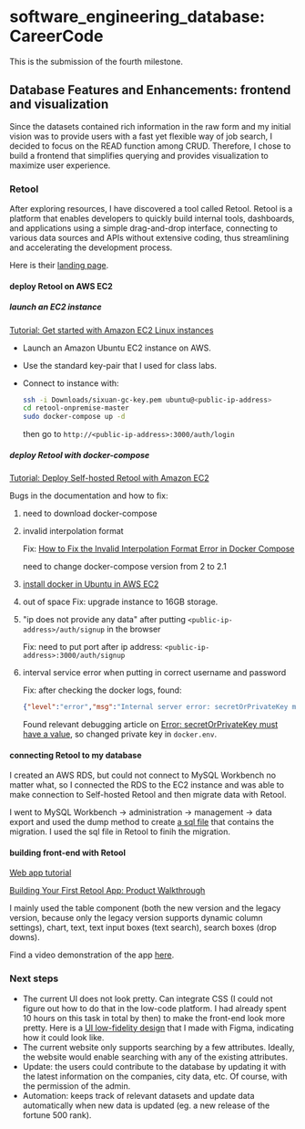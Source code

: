 # software_engineering_database: CareerCode

This is the submission of the fourth milestone.

## Database Features and Enhancements: frontend and visualization

Since the datasets contained rich information in the raw form and my initial vision was to provide users with a fast yet flexible way of job search, I decided to focus on the READ function among CRUD. Therefore, I chose to build a frontend that simplifies querying and provides visualization to maximize user experience.

### Retool

After exploring resources, I have discovered a tool called Retool. Retool is a platform that enables developers to quickly build internal tools, dashboards, and applications using a simple drag-and-drop interface, connecting to various data sources and APIs without extensive coding, thus streamlining and accelerating the development process.

Here is their [landing page](https://retool.com/?_keyword=retool&adgroupid=77096230789&utm_source=google&utm_medium=search&utm_campaign=6470119914&utm_term=retool&utm_content=651185010950&hsa_acc=7420316652&hsa_cam=6470119914&hsa_grp=77096230789&hsa_ad=651185010950&hsa_src=g&hsa_tgt=kwd-395242915847&hsa_kw=retool&hsa_mt=e&hsa_net=adwords&hsa_ver=3&gad=1&gclid=Cj0KCQjw_5unBhCMARIsACZyzS096RdAyxfwzTTv78VW3UrBzXE2PuFhg_epKdwFFZ_sYrTlnIp9kAIaAjHnEALw_wcB).

#### deploy Retool on AWS EC2

##### launch an EC2 instance

[Tutorial: Get started with Amazon EC2 Linux instances](https://docs.aws.amazon.com/AWSEC2/latest/UserGuide/EC2_GetStarted.html)
- Launch an Amazon Ubuntu EC2 instance on AWS.
- Use the standard key-pair that I used for class labs.
- Connect to instance with:
  ```bash
  ssh -i Downloads/sixuan-gc-key.pem ubuntu@<public-ip-address>
  cd retool-onpremise-master
  sudo docker-compose up -d
  ```

  then go to `http://<public-ip-address>:3000/auth/login`

##### deploy Retool with docker-compose
[Tutorial: Deploy Self-hosted Retool with Amazon EC2](https://docs.retool.com/self-hosted/quickstarts/ec2)

Bugs in the documentation and how to fix:

1. need to download docker-compose

2. invalid interpolation format
   
   Fix: [How to Fix the Invalid Interpolation Format Error in Docker Compose](https://improveandrepeat.com/2022/08/how-to-fix-the-invalid-interpolation-format-error-in-docker-compose/)
   
   need to change docker-compose version from 2 to 2.1

3. [install docker in Ubuntu in AWS EC2](https://docs.docker.com/engine/install/ubuntu/#install-using-the-repository)

4. out of space
   Fix: upgrade instance to 16GB storage.

5. "ip does not provide any data" after putting `<public-ip-address>/auth/signup` in the browser
   
   Fix: need to put port after ip address: `<public-ip-address>:3000/auth/signup`

6. interval service error when putting in correct username and password
   
   Fix: after checking the docker logs, found:

    ``` JSON
    {"level":"error","msg":"Internal server error: secretOrPrivateKey must have a value","pid":84,"requestId":"6436a228-84c0-4f3e-a614-2d4b90018c8b","stack":"Error: secretOrPrivateKey must have a value\n    at Object.module.exports [as sign] (/node_modules/jsonwebtoken/sign.js:105:20)\n    at xC (/retool_backend/bundle/main.js:168:15732)\n    at zf (/retool_backend/bundle/main.js:1792:10550)\n    at /retool_backend/bundle/main.js:1792:9974\n    at runMicrotasks (<anonymous>)\n    at processTicksAndRejections (node:internal/process/task_queues:96:5)","timestamp":"2023-08-20T03:30:56.995Z","type":"INTERNAL_ERROR"}
    ```

    Found relevant debugging article on [Error: secretOrPrivateKey must have a value](https://stackoverflow.com/questions/58673430/error-secretorprivatekey-must-have-a-value), so changed private key in `docker.env`.

#### connecting Retool to my database

I created an AWS RDS, but could not connect to MySQL Workbench no matter what, so I connected the RDS to the EC2 instance and was able to make connection to Self-hosted Retool and then migrate data with Retool.

I went to MySQL Workbench -> administration -> management -> data export and used the dump method to create [a sql file](dump.sql) that contains the migration. I used the sql file in Retool to finih the migration.

#### building front-end with Retool

[Web app tutorial](https://docs.retool.com/apps/web/tutorial/)

[Building Your First Retool App: Product Walkthrough
](https://www.youtube.com/watch?v=lqFgt4_BS6o&list=PLqWdQFDVLADmCPoQLWJ0G137Z2zExXOGu&index=14)

I mainly used the table component (both the new version and the legacy version, because only the legacy version supports dynamic column settings), chart, text, text input boxes (text search), search boxes (drop downs).

Find a video demonstration of the app [here](demo.mp4).

### Next steps

- The current UI does not look pretty. Can integrate CSS (I could not figure out how to do that in the low-code platform. I had already spent 10 hours on this task in total by then) to make the front-end look more pretty. Here is a [UI low-fidelity design](UI_demo.mp4) that I made with Figma, indicating how it could look like.
- The current website only supports searching by a few attributes. Ideally, the website would enable searching with any of the existing attributes.
- Update: the users could contribute to the database by updating it with the latest information on the companies, city data, etc. Of course, with the permission of the admin.
- Automation: keeps track of relevant datasets and update data automatically when new data is updated (eg. a new release of the fortune 500 rank).
